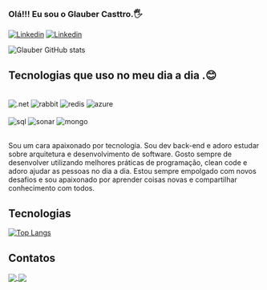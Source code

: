 ### Olá!!! Eu sou o Glauber Casttro.🖐️

[![Linkedin][linkedin]](https://www.linkedin.com/in/glauber-castro-23661161/)
[![Linkedin][instagram]](https://www.instagram.com/glaubercasttro/)

[instagram]: https://img.shields.io/badge/Instagram-E4405F?style=for-the-badge&logo=instagram&logoColor=white

[linkedin]: https://img.shields.io/badge/LinkedIn-0077B5?style=for-the-badge&logo=linkedin&logoColor=white

![Glauber GitHub stats](https://github-readme-stats.vercel.app/api?username=glaubercasttro&show_icons=true&theme=dark)


## Tecnologias que uso no meu dia a dia .😊

<div style="display: inline_block"><br/>
    <img align="center" alt=".net" src="https://img.shields.io/badge/.NET-5C2D91?style=for-the-badge&logo=.net&logoColor=white"/>
    <img align="center" alt="rabbit" src="https://img.shields.io/badge/rabbitmq-%23FF6600.svg?&style=for-the-badge&logo=rabbitmq&logoColor=white"/>
    <img align="center" alt="redis" src="https://img.shields.io/badge/redis-%23DD0031.svg?&style=for-the-badge&logo=redis&logoColor=white"/>
        <img align="center" alt="azure" src="https://img.shields.io/badge/Microsoft_Azure-0089D6?style=for-the-badge&logo=microsoft-azure&logoColor=white"/>
  </div>
  
 <div style="display: inline_block"><br>
    <img align="center" alt="sql" src="https://img.shields.io/badge/Microsoft_SQL_Server-CC2927?style=for-the-badge&logo=microsoft-sql-server&logoColor=white"/>
    <img align="center" alt="sonar" src="https://img.shields.io/badge/Sonar%20cloud-F3702A?style=for-the-badge&logo=sonarcloud&logoColor=white"/>
        <img align="center" alt="mongo" src="https://img.shields.io/badge/MongoDB-4EA94B?style=for-the-badge&logo=mongodb&logoColor=white"/>    
  </div>
  
  <br/>
<p>Sou um cara apaixonado por tecnologia. Sou dev back-end e adoro estudar sobre arquitetura e desenvolvimento de software. Gosto sempre de desenvolver utilizando melhores práticas de programação, clean code e adoro ajudar as pessoas no dia a dia. Estou sempre empolgado com novos desafios e sou apaixonado por aprender coisas novas e compartilhar conhecimento com todos.</p>

## Tecnologias
[![Top Langs](https://github-readme-stats.vercel.app/api/top-langs/?username=glaubercasttro&langs_count=8)](https://github.com/glaubercasttro/)

## Contatos
<div style="display: inline_block">
    <a href="mailto:glaubercasttro@gmail.com?">
    <img align="center" src="https://img.shields.io/badge/Gmail-D14836?style=for-the-badge&logo=gmail&logoColor=white"/> 
     <a href="https://wa.me/+5531973094111">
    <img align="center" src="https://img.shields.io/badge/WhatsApp-25D366?style=for-the-badge&logo=whatsapp&logoColor=white"/>
</div>
